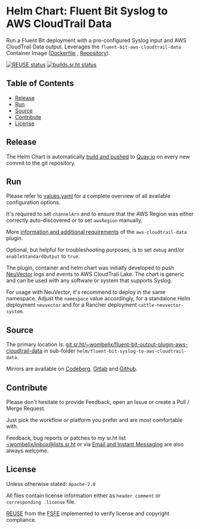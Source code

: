 <!--
SPDX-FileCopyrightText: 2024 Dominik Wombacher <dominik@wombacher.cc>

SPDX-License-Identifier: CC0-1.0
-->

# Helm Chart: Fluent Bit Syslog to AWS CloudTrail Data

Run a Fluent Bit deployment with a pre-configured Syslog input and
AWS CloudTrail Data output. Leverages the `fluent-bit-aws-cloudtrail-data`
Container Image
([Dockerfile](https://git.sr.ht/~wombelix/fluent-bit-output-plugin-aws-cloudtrail-data/tree/main/item/container/Dockerfile)
, [Repository](https://quay.io/repository/wombelix/fluent-bit-syslog-to-aws-cloudtrail-data)).

[![REUSE status](https://api.reuse.software/badge/git.sr.ht/~wombelix/fluent-bit-output-plugin-aws-cloudtrail-data)](https://api.reuse.software/info/git.sr.ht/~wombelix/fluent-bit-output-plugin-aws-cloudtrail-data)
[![builds.sr.ht status](https://builds.sr.ht/~wombelix/fluent-bit-output-plugin-aws-cloudtrail-data.svg)](https://builds.sr.ht/~wombelix/fluent-bit-output-plugin-aws-cloudtrail-data?)

## Table of Contents

* [Release](#release)
* [Run](#run)
* [Source](#source)
* [Contribute](#contribute)
* [License](#license)

## Release

The Helm Chart is automatically
[build and pushed](https://git.sr.ht/~wombelix/fluent-bit-output-plugin-aws-cloudtrail-data/tree/main/item/.build.yml)
to
[Quay.io](https://quay.io/repository/wombelix/fluent-bit-syslog-to-aws-cloudtrail-data)
on every new commit to the git repository.

## Run

Please refer to
[values.yaml](https://git.sr.ht/~wombelix/fluent-bit-output-plugin-aws-cloudtrail-data/tree/main/item/helm/fluent-bit-syslog-to-aws-cloudtrail-data/values.yaml)
for a complete overview of all available configuration options.

It's required to set `channelArn` and to ensure that the AWS Region was
either correctly auto-discovered or to set `awsRegion` manually.

More
[information and additional requirements](https://git.sr.ht/~wombelix/fluent-bit-output-plugin-aws-cloudtrail-data#run)
of the `aws-cloudtrail-data` plugin.

Optional, but helpful for troubleshooting purposes, is to set
`debug` and/or `enableStandardOutput` to `true`.

The plugin, container and helm chart was initially developed to push
[NeuVector](https://github.com/neuvector/neuvector)
logs and events to AWS CloudTrail Lake. The chart is generic and
can be used with any software or system that supports Syslog.

For usage with NeuVector, it's recommend to deploy in the same namespace.
Adjust the `namespace` value accordingly, for a standalone Helm deployment
`neuvector` and for a Rancher deployment `cattle-neuvector-system`.

## Source

The primary location is:
[git.sr.ht/~wombelix/fluent-bit-output-plugin-aws-cloudtrail-data](https://git.sr.ht/~wombelix/fluent-bit-output-plugin-aws-cloudtrail-data)
in sub-folder `helm/fluent-bit-syslog-to-aws-cloudtrail-data`.

Mirrors are available on
[Codeberg](https://codeberg.org/wombelix/fluent-bit-output-plugin-aws-cloudtrail-data),
[Gitlab](https://gitlab.com/wombelix/fluent-bit-output-plugin-aws-cloudtrail-data)
and
[Github](https://github.com/wombelix/fluent-bit-output-plugin-aws-cloudtrail-data).

## Contribute

Please don't hesitate to provide Feedback,
open an Issue or create a Pull / Merge Request.

Just pick the workflow or platform you prefer and are most comfortable with.

Feedback, bug reports or patches to my sr.ht list
[~wombelix/inbox@lists.sr.ht](https://lists.sr.ht/~wombelix/inbox) or via
[Email and Instant Messaging](https://dominik.wombacher.cc/pages/contact.html)
are also always welcome.

## License

Unless otherwise stated: `Apache-2.0`

All files contain license information either as
`header comment` or `corresponding .license` file.

[REUSE](https://reuse.software) from the [FSFE](https://fsfe.org/)
implemented to verify license and copyright compliance.
